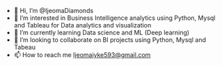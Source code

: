 - 👋 Hi, I’m @IjeomaDiamonds
- 👀 I’m interested in Business Intelligence analytics using Python, Mysql and Tableau for Data analytics and visualization
- 🌱 I’m currently learning Data science and ML (Deep learning)
- 💞️ I’m looking to collaborate on BI projects using Python, Mysql and Tabeau
- 📫 How to reach me Ijeomaiyke593@gmail.com

<!---
IjeomaDiamonds/IjeomaDiamonds is a ✨ special ✨ repository because its `README.md` (this file) appears on your GitHub profile.
You can click the Preview link to take a look at your changes.
--->
